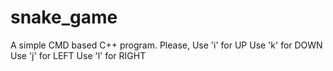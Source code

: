 # snake_game

A simple CMD based C++ program.
Please,
Use 'i' for UP
Use 'k' for DOWN
Use 'j' for LEFT
Use 'l' for RIGHT
